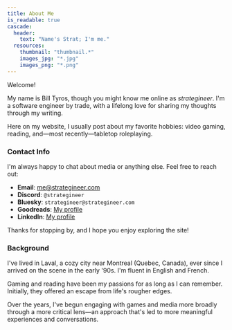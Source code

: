 ```yaml
---
title: About Me
is_readable: true
cascade:
  header:
    text: "Name's Strat; I'm me."
  resources:
    thumbnail: "thumbnail.*"
    images_jpg: "*.jpg"
    images_png: "*.png"
---
```


Welcome!

My name is Bill Tyros, though you might know me online as _strategineer_. I'm a software engineer by trade, with a lifelong love for sharing my thoughts through my writing.

Here on my website, I usually post about my favorite hobbies: video gaming, reading, and—most recently—tabletop roleplaying.

### Contact Info

I'm always happy to chat about media or anything else. Feel free to reach out:

- **Email**: [me@strategineer.com](mailto:me@strategineer.com)  
- **Discord**: `@strategineer`
- **Bluesky**: `strategineer@strategineer.com`
- **Goodreads**: [My profile](https://www.goodreads.com/billy_da_kid)
- **LinkedIn**: [My profile](https://www.linkedin.com/in/billtyros)

Thanks for stopping by, and I hope you enjoy exploring the site!

### Background
I've lived in Laval, a cozy city near Montreal (Quebec, Canada), ever since I arrived on the scene in the early '90s. I'm fluent in English and French. 

Gaming and reading have been my passions for as long as I can remember. Initially, they offered an escape from life's rougher edges.

Over the years, I've begun engaging with games and media more broadly through a more critical lens—an approach that's led to more meaningful experiences and conversations.